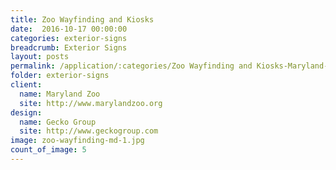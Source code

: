 ```yaml
---
title: Zoo Wayfinding and Kiosks
date:  2016-10-17 00:00:00
categories: exterior-signs
breadcrumb: Exterior Signs
layout: posts
permalink: /application/:categories/Zoo Wayfinding and Kiosks-Maryland-Zoo/
folder: exterior-signs
client:
  name: Maryland Zoo
  site: http://www.marylandzoo.org
design:
  name: Gecko Group
  site: http://www.geckogroup.com
image: zoo-wayfinding-md-1.jpg
count_of_image: 5
---
```


<div class="col-xs-12 col-sm-12 col-md-12 col-lg-12">
  <div class="fotorama application-item__slider" data-nav="thumbs" data-thumbheight="109" border-width="3" data-maxheight="500">
    <a {{ href | img : "fotorama/zoo-wayfinding-md-1.jpg" }}></a>
    <a {{ href | img : "fotorama/zoo-wayfinding-md-2.jpg" }}></a>
    <a {{ href | img : "fotorama/zoo-wayfinding-md-3.jpg" }}></a>
    <a {{ href | img : "fotorama/zoo-wayfinding-md-4.jpg" }}></a>
    <a {{ href | img : "fotorama/zoo-wayfinding-md-5.jpg" }}></a>
  </div>
  <div class="visible-xs application-item__icon-slider">
    <i class="icon-swipe"></i>
  </div>
</div>

